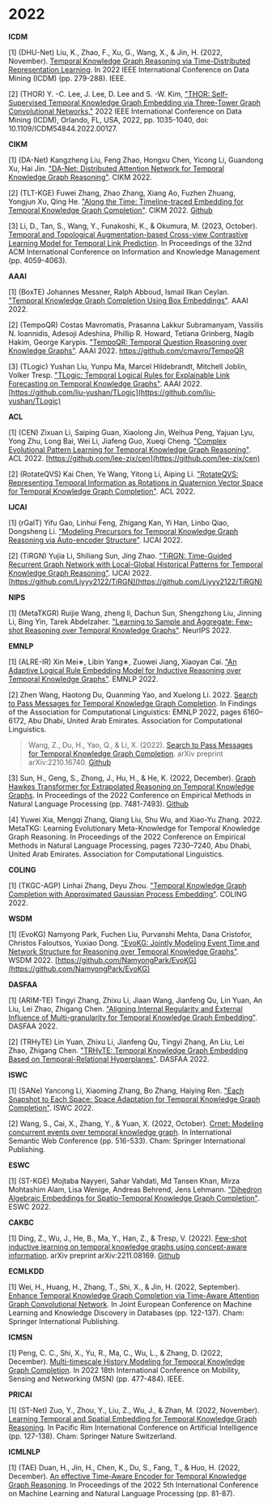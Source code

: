 # 2022

**ICDM**

[1] (DHU-Net) Liu, K., Zhao, F., Xu, G., Wang, X., & Jin, H. (2022, November). [Temporal Knowledge Graph Reasoning via Time-Distributed Representation Learning](https://ieeexplore.ieee.org/abstract/document/10027745/). In 2022 IEEE International Conference on Data Mining (ICDM) (pp. 279-288). IEEE.

[2] (THOR) Y. -C. Lee, J. Lee, D. Lee and S. -W. Kim, ["THOR: Self-Supervised Temporal Knowledge Graph Embedding via Three-Tower Graph Convolutional Networks,"](https://ieeexplore.ieee.org/document/10027723) 2022 IEEE International Conference on Data Mining (ICDM), Orlando, FL, USA, 2022, pp. 1035-1040, doi: 10.1109/ICDM54844.2022.00127.

**CIKM**

[1] (DA-Net) Kangzheng Liu, Feng Zhao, Hongxu Chen, Yicong Li, Guandong Xu, Hai Jin. ["DA-Net: Distributed Attention Network for Temporal Knowledge Graph Reasoning"](https://dl.acm.org/doi/10.1145/3511808.3557280). CIKM 2022.

[2] (TLT-KGE) Fuwei Zhang, Zhao Zhang, Xiang Ao, Fuzhen Zhuang, Yongjun Xu, Qing He. ["Along the Time: Timeline-traced Embedding for Temporal Knowledge Graph Completion"](https://dl.acm.org/doi/10.1145/3511808.3557233). CIKM 2022. [Github](https://github.com/zhangfw123/TLT-KGE)

[3] Li, D., Tan, S., Wang, Y., Funakoshi, K., & Okumura, M. (2023, October). [Temporal and Topological Augmentation-based Cross-view Contrastive Learning Model for Temporal Link Prediction](https://dl.acm.org/doi/pdf/10.1145/3583780.3615231). In Proceedings of the 32nd ACM International Conference on Information and Knowledge Management (pp. 4059-4063).

**AAAI**

[1] (BoxTE) Johannes Messner, Ralph Abboud, Ismail Ilkan Ceylan. ["Temporal Knowledge Graph Completion Using Box Embeddings"](https://ojs.aaai.org/index.php/AAAI/article/view/20746). AAAI 2022.

[2] (TempoQR) Costas Mavromatis, Prasanna Lakkur Subramanyam, Vassilis N. Ioannidis, Adesoji Adeshina, Phillip R. Howard, Tetiana Grinberg, Nagib Hakim, George Karypis. ["TempoQR: Temporal Question Reasoning over Knowledge Graphs"](https://ojs.aaai.org/index.php/AAAI/article/view/20526). AAAI 2022. https://github.com/cmavro/TempoQR

[3] (TLogic) Yushan Liu, Yunpu Ma, Marcel Hildebrandt, Mitchell Joblin, Volker Tresp. ["TLogic: Temporal Logical Rules for Explainable Link Forecasting on Temporal Knowledge Graphs"](https://ojs.aaai.org/index.php/AAAI/article/view/20330). AAAI 2022. [https://github.com/liu-yushan/TLogic](https://github.com/liu-yushan/TLogic)

**ACL**

[1] (CEN) Zixuan Li, Saiping Guan, Xiaolong Jin, Weihua Peng, Yajuan Lyu, Yong Zhu, Long Bai, Wei Li, Jiafeng Guo, Xueqi Cheng. ["Complex Evolutional Pattern Learning for Temporal Knowledge Graph Reasoning"](https://aclanthology.org/2022.acl-short.32/). ACL 2022. [https://github.com/lee-zix/cen](https://github.com/lee-zix/cen)

[2] (RotateQVS) Kai Chen, Ye Wang, Yitong Li, Aiping Li. ["RotateQVS: Representing Temporal Information as Rotations in Quaternion Vector Space for Temporal Knowledge Graph Completion"](https://aclanthology.org/2022.acl-long.402/). ACL 2022. 

**IJCAI**

[1] (rGalT) Yifu Gao, Linhui Feng, Zhigang Kan, Yi Han, Linbo Qiao, Dongsheng Li. ["Modeling Precursors for Temporal Knowledge Graph Reasoning via Auto-encoder Structure"](https://www.ijcai.org/proceedings/2022/284). IJCAI 2022.

[2] (TiRGN) Yujia Li, Shiliang Sun, Jing Zhao. ["TiRGN: Time-Guided Recurrent Graph Network with Local-Global Historical Patterns for Temporal Knowledge Graph Reasoning"](https://www.ijcai.org/proceedings/2022/299). IJCAI 2022. [https://github.com/Liyyy2122/TiRGN](https://github.com/Liyyy2122/TiRGN)

**NIPS**

[1] (MetaTKGR) Ruijie Wang, zheng li, Dachun Sun, Shengzhong Liu, Jinning Li, Bing Yin, Tarek Abdelzaher. ["Learning to Sample and Aggregate: Few-shot Reasoning over Temporal Knowledge Graphs"](https://openreview.net/forum?id=1LmgISIDZJ). NeurIPS 2022.

**EMNLP**

[1] (ALRE-IR) Xin Mei∗, Libin Yang∗, Zuowei Jiang, Xiaoyan Cai. ["An Adaptive Logical Rule Embedding Model for Inductive Reasoning over Temporal Knowledge Graphs"](https://preview.aclanthology.org/emnlp-22-ingestion/2022.emnlp-main.493/). EMNLP 2022. 

[2] Zhen Wang, Haotong Du, Quanming Yao, and Xuelong Li. 2022. [Search to Pass Messages for Temporal Knowledge Graph Completion](https://aclanthology.org/2022.findings-emnlp.458/). In Findings of the Association for Computational Linguistics: EMNLP 2022, pages 6160–6172, Abu Dhabi, United Arab Emirates. Association for Computational Linguistics.
> Wang, Z., Du, H., Yao, Q., & Li, X. (2022). [Search to Pass Messages for Temporal Knowledge Graph Completion](https://arxiv.org/pdf/2210.16740). arXiv preprint arXiv:2210.16740. [Github](https://github.com/striderdu/SPA)

[3] Sun, H., Geng, S., Zhong, J., Hu, H., & He, K. (2022, December). [Graph Hawkes Transformer for Extrapolated Reasoning on Temporal Knowledge Graphs](https://aclanthology.org/2022.emnlp-main.507.pdf). In Proceedings of the 2022 Conference on Empirical Methods in Natural Language Processing (pp. 7481-7493). [Github](https://github.com/JHL-HUST/GHT)

[4] Yuwei Xia, Mengqi Zhang, Qiang Liu, Shu Wu, and Xiao-Yu Zhang. 2022. MetaTKG: Learning Evolutionary Meta-Knowledge for Temporal Knowledge Graph Reasoning. In Proceedings of the 2022 Conference on Empirical Methods in Natural Language Processing, pages 7230–7240, Abu Dhabi, United Arab Emirates. Association for Computational Linguistics.

**COLING**

[1] (TKGC-AGP) Linhai Zhang, Deyu Zhou. ["Temporal Knowledge Graph Completion with Approximated Gaussian Process Embedding"](https://aclanthology.org/2022.coling-1.416/). COLING 2022.

**WSDM**

[1] (EvoKG) Namyong Park, Fuchen Liu, Purvanshi Mehta, Dana Cristofor, Christos Faloutsos, Yuxiao Dong. ["EvoKG: Jointly Modeling Event Time and Network Structure for Reasoning over Temporal Knowledge Graphs"](https://dl.acm.org/doi/10.1145/3488560.3498451). WSDM 2022. [https://github.com/NamyongPark/EvoKG](https://github.com/NamyongPark/EvoKG)

**DASFAA**

[1] (ARIM-TE) Tingyi Zhang, Zhixu Li, Jiaan Wang, Jianfeng Qu, Lin Yuan, An Liu, Lei Zhao, Zhigang Chen. ["Aligning Internal Regularity and External Influence of Multi-granularity for Temporal Knowledge Graph Embedding"](https://link.springer.com/chapter/10.1007/978-3-031-00129-1_10). DASFAA 2022. 

[2] (TRHyTE) Lin Yuan, Zhixu Li, Jianfeng Qu, Tingyi Zhang, An Liu, Lei Zhao, Zhigang Chen. ["TRHyTE: Temporal Knowledge Graph Embedding Based on Temporal-Relational Hyperplanes"](https://link.springer.com/chapter/10.1007/978-3-031-00123-9_10). DASFAA 2022. 

**ISWC**

[1] (SANe) Yancong Li, Xiaoming Zhang, Bo Zhang, Haiying Ren. ["Each Snapshot to Each Space: Space Adaptation for Temporal Knowledge Graph Completion"](https://link.springer.com/chapter/10.1007/978-3-031-19433-7_15). ISWC 2022. 

[2] Wang, S., Cai, X., Zhang, Y., & Yuan, X. (2022, October). [Crnet: Modeling concurrent events over temporal knowledge graph](https://iswc2022.semanticweb.org/wp-content/uploads/2022/11/978-3-031-19433-7_30.pdf). In International Semantic Web Conference (pp. 516-533). Cham: Springer International Publishing.

**ESWC**

[1] (ST-KGE) Mojtaba Nayyeri, Sahar Vahdati, Md Tansen Khan, Mirza Mohtashim Alam, Lisa Wenige, Andreas Behrend, Jens Lehmann. ["Dihedron Algebraic Embeddings for Spatio-Temporal Knowledge Graph Completion"](https://link.springer.com/chapter/10.1007/978-3-031-06981-9_15). ESWC 2022. 

**CAKBC**

[1] Ding, Z., Wu, J., He, B., Ma, Y., Han, Z., & Tresp, V. (2022). [Few-shot inductive learning on temporal knowledge graphs using concept-aware information](https://arxiv.org/pdf/2211.08169). arXiv preprint arXiv:2211.08169. [Github](https://github.com/Jasper-Wu/FILT)

**ECMLKDD**

[1] Wei, H., Huang, H., Zhang, T., Shi, X., & Jin, H. (2022, September). [Enhance Temporal Knowledge Graph Completion via Time-Aware Attention Graph Convolutional Network](https://link.springer.com/chapter/10.1007/978-3-031-26390-3_8). In Joint European Conference on Machine Learning and Knowledge Discovery in Databases (pp. 122-137). Cham: Springer International Publishing.

**ICMSN**

[1] Peng, C. C., Shi, X., Yu, R., Ma, C., Wu, L., & Zhang, D. (2022, December). [Multi-timescale History Modeling for Temporal Knowledge Graph Completion](https://ieeexplore.ieee.org/abstract/document/10076710/). In 2022 18th International Conference on Mobility, Sensing and Networking (MSN) (pp. 477-484). IEEE.

**PRICAI**

[1] (ST-Net) Zuo, Y., Zhou, Y., Liu, Z., Wu, J., & Zhan, M. (2022, November). [Learning Temporal and Spatial Embedding for Temporal Knowledge Graph Reasoning](https://link.springer.com/chapter/10.1007/978-3-031-20865-2_10). In Pacific Rim International Conference on Artificial Intelligence (pp. 127-138). Cham: Springer Nature Switzerland.

**ICMLNLP** 

[1] (TAE) Duan, H., Jin, H., Chen, K., Du, S., Fang, T., & Huo, H. (2022, December). [An effective Time-Aware Encoder for Temporal Knowledge Graph Reasoning](https://dl.acm.org/doi/abs/10.1145/3578741.3578758). In Proceedings of the 2022 5th International Conference on Machine Learning and Natural Language Processing (pp. 81-87).